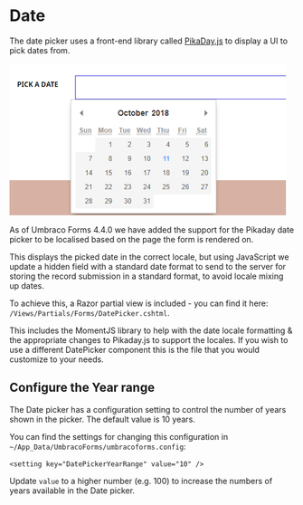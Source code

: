 # Date

The date picker uses a front-end library called [PikaDay.js](https://github.com/dbushell/Pikaday) to display a UI to pick dates from.

![Date picker on frontend](images/date-picker.png)

As of Umbraco Forms 4.4.0 we have added the support for the Pikaday date picker to be localised based on the page the form is rendered on.

This displays the picked date in the correct locale, but using JavaScript we update a hidden field with a standard date format to send to the server for storing the record submission in a standard format, to avoid locale mixing up dates.

To achieve this, a Razor partial view is included - you can find it here: `/Views/Partials/Forms/DatePicker.cshtml`. 

This includes the MomentJS library to help with the date locale formatting & the appropriate changes to Pikaday.js to support the locales. If you wish to use a different DatePicker component this is the file that you would customize to your needs.

## Configure the Year range
The Date picker has a configuration setting to control the number of years shown in the picker. The default value is 10 years.

You can find the settings for changing this configuration in `~/App_Data/UmbracoForms/umbracoforms.config`:

    <setting key="DatePickerYearRange" value="10" />

Update `value` to a higher number (e.g. 100) to increase the numbers of years available in the Date picker.
